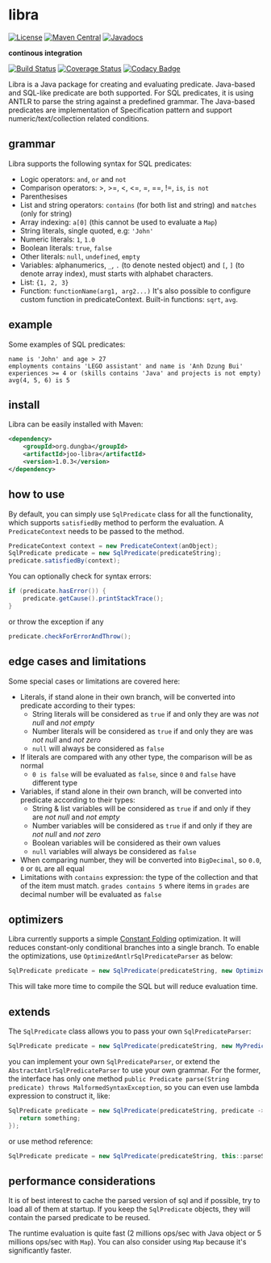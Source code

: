 # libra
[![License](https://img.shields.io/github/license/dungba88/libra.svg?maxAge=2592000)](LICENSE)
[![Maven Central](https://img.shields.io/maven-central/v/org.dungba/joo-libra.svg?maxAge=604800)](http://mvnrepository.com/artifact/org.dungba/joo-libra)
[![Javadocs](http://javadoc.io/badge/org.dungba/joo-libra.svg)](http://javadoc.io/doc/org.dungba/joo-libra)

**continous integration**

[![Build Status](https://travis-ci.org/dungba88/libra.svg?branch=master)](https://travis-ci.org/dungba88/libra)
[![Coverage Status](https://coveralls.io/repos/github/dungba88/libra/badge.svg?branch=master&maxAge=604800)](https://coveralls.io/github/dungba88/libra?branch=master)
[![Codacy Badge](https://api.codacy.com/project/badge/Grade/b5162a68d84944299bd36ebdfd56987b)](https://www.codacy.com/app/dungba88/libra?utm_source=github.com&amp;utm_medium=referral&amp;utm_content=dungba88/libra&amp;utm_campaign=Badge_Grade)

Libra is a Java package for creating and evaluating predicate. Java-based and SQL-like predicate are both supported. For SQL predicates, it is using ANTLR to parse the string against a predefined grammar. The Java-based predicates are implementation of Specification pattern and support numeric/text/collection related conditions.

## grammar

Libra supports the following syntax for SQL predicates:

- Logic operators: `and`, `or` and `not`
- Comparison operators: >, >=, <, <=, =, ==, !=, `is`, `is not`
- Parenthesises
- List and string operators: `contains` (for both list and string) and `matches` (only for string)
- Array indexing: `a[0]` (this cannot be used to evaluate a `Map`)
- String literals, single quoted, e.g: `'John'`
- Numeric literals: `1`, `1.0`
- Boolean literals: `true`, `false`
- Other literals: `null`, `undefined`, `empty`
- Variables: alphanumerics, `_`, `.` (to denote nested object) and `[`, `]` (to denote array index), must starts with alphabet characters.
- List: `{1, 2, 3}`
- Function: `functionName(arg1, arg2...)` It's also possible to configure custom function in predicateContext. Built-in functions: `sqrt`, `avg`.

## example

Some examples of SQL predicates:

```
name is 'John' and age > 27
employments contains 'LEGO assistant' and name is 'Anh Dzung Bui'
experiences >= 4 or (skills contains 'Java' and projects is not empty)
avg(4, 5, 6) is 5
```
## install

Libra can be easily installed with Maven:

```xml
<dependency>
    <groupId>org.dungba</groupId>
    <artifactId>joo-libra</artifactId>
    <version>1.0.3</version>
</dependency>
```

## how to use

By default, you can simply use `SqlPredicate` class for all the functionality, which supports `satisfiedBy` method to perform the evaluation. A `PredicateContext` needs to be passed to the method.

```java
PredicateContext context = new PredicateContext(anObject);
SqlPredicate predicate = new SqlPredicate(predicateString);
predicate.satisfiedBy(context);
```

You can optionally check for syntax errors:
```java
if (predicate.hasError()) {
    predicate.getCause().printStackTrace();
}
```

or throw the exception if any
```java
predicate.checkForErrorAndThrow();
```

## edge cases and limitations

Some special cases or limitations are covered here:
- Literals, if stand alone in their own branch, will be converted into predicate according to their types:
  + String literals will be considered as `true` if and only they are was *not null* and *not empty*
  + Number literals will be considered as `true` if and only they are was *not null* and *not zero*
  + `null` will always be considered as `false`
- If literals are compared with any other type, the comparison will be as normal
  + `0 is false` will be evaluated as `false`, since `0` and `false` have different type
- Variables, if stand alone in their own branch, will be converted into predicate according to their types:
  + String & list variables will be considered as `true` if and only if they are *not null* and *not empty*
  + Number variables will be considered as `true` if and only if they are *not null* and *not zero*
  + Boolean variables will be considered as their own values
  + `null` variables will always be considered as `false`
- When comparing number, they will be converted into `BigDecimal`, so `0.0`, `0` or `0L` are all equal
- Limitations with `contains` expression: the type of the collection and that of the item must match. `grades contains 5` where items in `grades` are decimal number will be evaluated as `false`

## optimizers

Libra currently supports a simple [Constant Folding](https://en.wikipedia.org/wiki/Constant_folding) optimization. It will reduces constant-only conditional branches into a single branch. To enable the optimizations, use `OptimizedAntlrSqlPredicateParser` as below:

```java
SqlPredicate predicate = new SqlPredicate(predicateString, new OptimizedAntlrSqlPredicateParser());
```

This will take more time to compile the SQL but will reduce evaluation time.

## extends

The `SqlPredicate` class allows you to pass your own `SqlPredicateParser`:

```java
SqlPredicate predicate = new SqlPredicate(predicateString, new MyPredicateParser());
```

you can implement your own `SqlPredicateParser`, or extend the `AbstractAntlrSqlPredicateParser` to use your own grammar. For the former, the interface has only one method `public Predicate parse(String predicate) throws MalformedSyntaxException`, so you can even use lambda expression to construct it, like:

```java
SqlPredicate predicate = new SqlPredicate(predicateString, predicate -> {
   return something; 
});
```

or use method reference:

```java
SqlPredicate predicate = new SqlPredicate(predicateString, this::parseSql);
```

## performance considerations

It is of best interest to cache the parsed version of sql and if possible, try to load all of them at startup. If you keep the `SqlPredicate` objects, they will contain the parsed predicate to be reused.

The runtime evaluation is quite fast (2 millions ops/sec with Java object or 5 millions ops/sec with `Map`). You can also consider using `Map` because it's significantly faster.
